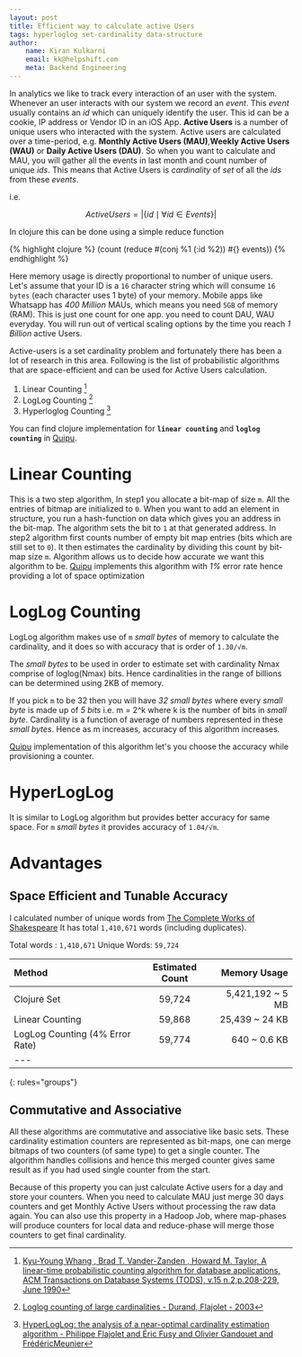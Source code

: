 ```yaml
---
layout: post
title: Efficient way to calculate active Users
tags: hyperloglog set-cardinality data-structure
author:
    name: Kiran Kulkarni
    email: kk@helpshift.com
    meta: Backend Engineering
---
```


In analytics we like to track every interaction of an user with the
system. Whenever an user interacts with our system we record an
*event*. This *event* usually contains an *id* which can uniquely
identify the user. This id can be a cookie, IP address or Vendor ID in
an iOS App.  **Active Users** is a number of unique users who
interacted with the system. Active users are calculated over a
time-period, e.g. **Monthly Active Users (MAU)**,**Weekly Active Users
(WAU)** or **Daily Active Users (DAU)**. So when you want to calculate
and MAU, you will gather all the events in last month and count number
of unique *ids*. This means that Active Users is *cardinality* of
*set* of all the *ids* from these *events*.

i.e.

$$
\begin{equation}
Active Users = \left\vert\{id \mid \forall id \in Events\}\right\vert
\end{equation}
$$

In clojure this can be done using a simple reduce function

{% highlight clojure %}
    (count
     (reduce #(conj %1 (:id %2))
             #{}
             events))
{% endhighlight %}

Here memory usage is directly proportional to number of unique
users. Let's assume that your ID is a `16` character string which will
consume `16 bytes` (each character uses 1 byte) of your memory.
Mobile apps like Whatsapp has *400 Million* MAUs, which means you need
`5GB` of memory (RAM). This is just one count for one app. you need to
count DAU, WAU everyday. You will run out of vertical scaling options
by the time you reach *1 Billion* active Users.

Active-users is a set cardinality problem and fortunately there has
been a lot of research in this area.  Following is the list of
probabilistic algorithms that are space-efficient and can be used for
Active Users calculation.

1.  Linear Counting [^1]
2.  LogLog Counting [^2]
3.  Hyperloglog Counting [^3]

You can find clojure implementation for **`linear counting`** and
**`loglog counting`** in [Quipu](https://github.com/kirankulkarni/quipu).

# Linear Counting

This is a two step algorithm, In step1 you allocate a bit-map of
size `m`. All the entries of bitmap are initialized to `0`. When you
want to add an element in structure, you run a hash-function on
data which gives you an address in the bit-map. The algorithm sets
the bit to `1` at that generated address. In step2 algorithm first
counts number of empty bit map entries (bits which are still set to
`0`). It then estimates the cardinality by dividing this count by
bit-map size `m`.
Algorithm allows us to decide how accurate we want this algorithm to
be. [Quipu](https://github.com/kirankulkarni/quipu) implements this algorithm with *1%* error rate hence
providing a lot of space optimization

# LogLog Counting

LogLog algorithm makes use of `m` *small bytes* of memory to calculate
the cardinality, and it does so with accuracy that is order of
`1.30/√m`.

The *small bytes* to be used in order to estimate set with
cardinality Nmax comprise of loglog(Nmax) bits. Hence cardinalities
in the range of billions can be determined using 2KB of memory.

If you pick `m` to be 32 then you will have *32 small bytes* where
every *small byte* is made up of *5 bits* i.e. m = 2^k where k is the number
of bits in *small byte*. Cardinality is a function of average of
numbers represented in these *small bytes*. Hence as m increases,
accuracy of this algorithm increases.

[Quipu](https://github.com/kirankulkarni/quipu) implementation of this algorithm let's you choose the accuracy
while provisioning a counter.

# HyperLogLog

It is similar to LogLog algorithm but provides better accuracy
for same space. For `m` *small bytes* it provides accuracy of
`1.04/√m`.

# Advantages

## Space Efficient and Tunable Accuracy

I calculated number of unique words from [The Complete Works of
Shakespeare](http://www.gutenberg.org/ebooks/100.txt.utf-8) It has total `1,410,671` words (including duplicates).

Total words : `1,410,671`
Unique Words: `59,724`

|Method                           | Estimated Count |Memory Usage      |
|:--------------------------------|:---------------:|-----------------:|
| Clojure Set                     | 59,724          | 5,421,192 ~ 5 MB |
| Linear Counting                 | 59,868          | 25,439 ~ 24 KB   |
| LogLog Counting (4% Error Rate) | 59,774          | 640 ~ 0.6 KB     |
|---
{: rules="groups"}

## Commutative and Associative

All these algorithms are commutative and associative like basic
sets. These cardinality estimation counters are represented as
bit-maps, one can merge bitmaps of two counters (of same type) to
get a single counter. The algorithm handles collisions and hence
this merged counter gives same result as if you had used single
counter from the start.

Because of this property you can just calculate Active users for a
day and store your counters. When you need to calculate MAU just
merge 30 days counters and get Monthly Active Users without processing
the raw data again. You can also use this property in a Hadoop Job,
where map-phases will produce counters for local data and
reduce-phase will merge those counters to get final cardinality.



[^1]: [Kyu-Young Whang , Brad T. Vander-Zanden , Howard M. Taylor, A linear-time probabilistic counting algorithm for database applications, ACM Transactions on Database Systems (TODS), v.15 n.2,p.208-229, June 1990](http://dl.acm.org/citation.cfm?id%3D78925&CFID%3D359353900&CFTOKEN%3D83197792)

[^2]: [Loglog counting of large cardinalities - Durand, Flajolet - 2003](http://algo.inria.fr/flajolet/Publications/DuFl03-LNCS.pdf)

[^3]: [HyperLogLog: the analysis of a near-optimal cardinality estimation algorithm - Philippe Flajolet and Éric Fusy and Olivier Gandouet and FrédéricMeunier](http://algo.inria.fr/flajolet/Publications/FlFuGaMe07.pdf)

